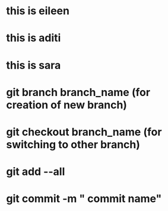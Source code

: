 # this is eileen
# this is aditi
# this is sara

# git branch branch_name (for creation of new branch)
# git checkout branch_name (for switching to other branch)
# git add --all  
# git commit -m " commit name"

